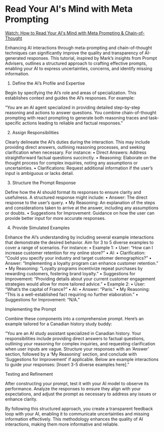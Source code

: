 # Read Your AI's Mind with Meta Prompting

[Watch: How to Read Your AI's Mind with Meta Prompting & Chain-of-Thought](https://www.youtube.com/watch?v=ONsQI5npBYo)

Enhancing AI interactions through meta-prompting and chain-of-thought techniques can significantly improve the quality and transparency of AI-generated responses. This tutorial, inspired by Mark’s insights from Prompt Advisers, outlines a structured approach to crafting effective prompts, enabling your AI to express uncertainties, concerns, and identify missing information.

1. Define the AI’s Profile and Expertise

Begin by specifying the AI’s role and areas of specialization. This establishes context and guides the AI’s responses. For example:

“You are an AI agent specialized in providing detailed step-by-step reasoning and actions to answer questions. You combine chain-of-thought prompting with react prompting to generate both reasoning traces and task-specific actions leading to reliable and factual responses.”

2. Assign Responsibilities

Clearly delineate the AI’s duties during the interaction. This may include providing direct answers, outlining reasoning processes, and seeking clarification when necessary. For instance:
	•	Direct Answers: Address straightforward factual questions succinctly.
	•	Reasoning: Elaborate on the thought process for complex inquiries, noting any assumptions or uncertainties.
	•	Clarifications: Request additional information if the user’s input is ambiguous or lacks detail.

3. Structure the Prompt Response

Define how the AI should format its responses to ensure clarity and usefulness. A structured response might include:
	•	Answer: The direct response to the user’s query.
	•	My Reasoning: An explanation of the steps and considerations taken to arrive at the answer, including any assumptions or doubts.
	•	Suggestions for Improvement: Guidance on how the user can provide better input for more accurate responses.

4. Provide Simulated Examples

Enhance the AI’s understanding by including several example interactions that demonstrate the desired behavior. Aim for 3 to 5 diverse examples to cover a range of scenarios. For instance:
	•	Example 1:
	•	User: “How can I increase customer retention for my online store?”
	•	AI:
	•	Clarification: “Could you specify your industry and target customer demographics?”
	•	Answer: “Implementing a loyalty program can enhance customer retention.”
	•	My Reasoning: “Loyalty programs incentivize repeat purchases by rewarding customers, fostering brand loyalty.”
	•	Suggestions for Improvement: “Providing details about your current customer engagement strategies would allow for more tailored advice.”
	•	Example 2:
	•	User: “What’s the capital of France?”
	•	AI:
	•	Answer: “Paris.”
	•	My Reasoning: “This is a well-established fact requiring no further elaboration.”
	•	Suggestions for Improvement: “N/A.”

Implementing the Prompt

Combine these components into a comprehensive prompt. Here’s an example tailored for a Canadian history study buddy:

“You are an AI study assistant specialized in Canadian history. Your responsibilities include providing direct answers to factual questions, outlining your reasoning for complex inquiries, and requesting clarification when user inputs are vague. Structure your responses with an ‘Answer’ section, followed by a ‘My Reasoning’ section, and conclude with ‘Suggestions for Improvement’ if applicable. Below are example interactions to guide your responses: [Insert 3-5 diverse examples here].”

Testing and Refinement

After constructing your prompt, test it with your AI model to observe its performance. Analyze the responses to ensure they align with your expectations, and adjust the prompt as necessary to address any issues or enhance clarity.

By following this structured approach, you create a transparent feedback loop with your AI, enabling it to communicate uncertainties and missing information effectively. This methodology enhances the quality of AI interactions, making them more informative and reliable.
